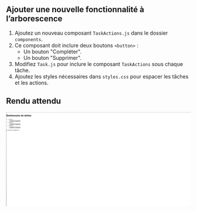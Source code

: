 ## Ajouter une nouvelle fonctionnalité à l’arborescence

1. Ajoutez un nouveau composant `TaskActions.js` dans le dossier `components`.
2. Ce composant doit inclure deux boutons `<button>` :
    - Un bouton "Compléter".
    - Un bouton "Supprimer".
3. Modifiez `Task.js` pour inclure le composant `TaskActions` sous chaque tâche.
4. Ajoutez les styles nécessaires dans `styles.css` pour espacer les tâches et les actions.

## Rendu attendu

<img src="https://github.com/Microleadoff/content/blob/master/lang/fr/courses/Framework%20&%20Librairies/Reactjs-v18/0120%20-%20Treeview%20UI/rendu_exo_12_2.png?raw=true" alt="Rendu attendu de l'exercice">
